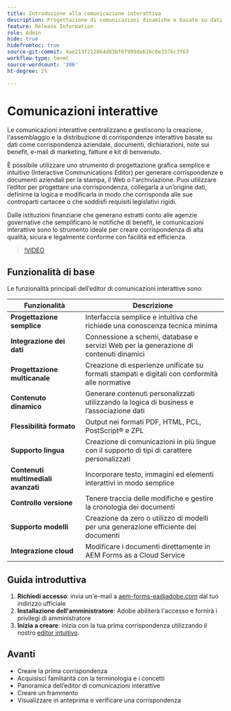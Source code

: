 ```yaml
---
title: Introduzione alla comunicazione interattiva
description: Progettazione di comunicazioni dinamiche e basate su dati con facilità grazie alle comunicazioni interattive AEM Forms
feature: Release Information
role: Admin
hide: true
hidefromtoc: true
source-git-commit: 4ae213f212864d83bf6f999de616c6e3376c3f63
workflow-type: tm+mt
source-wordcount: '306'
ht-degree: 2%

---
```



# Comunicazioni interattive

Le comunicazioni interattive centralizzano e gestiscono la creazione, l&#39;assemblaggio e la distribuzione di corrispondenze interattive basate su dati come corrispondenza aziendale, documenti, dichiarazioni, note sui benefit, e-mail di marketing, fatture e kit di benvenuto.

È possibile utilizzare uno strumento di progettazione grafica semplice e intuitivo (Interactive Communications Editor) per generare corrispondenze e documenti aziendali per la stampa, il Web o l&#39;archiviazione. Puoi utilizzare l’editor per progettare una corrispondenza, collegarla a un’origine dati, definirne la logica e modificarla in modo che corrisponda alle sue controparti cartacee o che soddisfi requisiti legislativi rigidi.

Dalle istituzioni finanziarie che generano estratti conto alle agenzie governative che semplificano le notifiche di benefit, le comunicazioni interattive sono lo strumento ideale per creare corrispondenza di alta qualità, sicura e legalmente conforme con facilità ed efficienza.

>[!VIDEO](https://video.tv.adobe.com/v/3444094/)

<!-- ![Interactive Communication Editor](/help/assets/ic-editor.png)

-->

## Funzionalità di base

Le funzionalità principali dell’editor di comunicazioni interattive sono:

| Funzionalità | Descrizione |
|------------|-------------|
| **Progettazione semplice** | Interfaccia semplice e intuitiva che richiede una conoscenza tecnica minima |
| **Integrazione dei dati** | Connessione a schemi, database e servizi Web per la generazione di contenuti dinamici |
| **Progettazione multicanale** | Creazione di esperienze unificate su formati stampati e digitali con conformità alle normative |
| **Contenuto dinamico** | Generare contenuti personalizzati utilizzando la logica di business e l’associazione dati |
| **Flessibilità formato** | Output nei formati PDF, HTML, PCL, PostScript® e ZPL |
| **Supporto lingua** | Creazione di comunicazioni in più lingue con il supporto di tipi di carattere personalizzati |
| **Contenuti multimediali avanzati** | Incorporare testo, immagini ed elementi interattivi in modo semplice |
| **Controllo versione** | Tenere traccia delle modifiche e gestire la cronologia dei documenti |
| **Supporto modelli** | Creazione da zero o utilizzo di modelli per una generazione efficiente dei documenti |
| **Integrazione cloud** | Modificare i documenti direttamente in AEM Forms as a Cloud Service |


## Guida introduttiva

1. **Richiedi accesso**: invia un&#39;e-mail a [aem-forms-ea@adobe.com](mailto:aem-forms-ea@adobe.com) dal tuo indirizzo ufficiale
2. **Installazione dell&#39;amministratore**: Adobe abiliterà l&#39;accesso e fornirà i privilegi di amministratore
3. **Inizia a creare**: inizia con la tua prima corrispondenza utilizzando il nostro [editor intuitivo](https://video.tv.adobe.com/v/3444094/).



<!-- 


The Interactive Communication editor runs in any modern browser. It can be used to: 

* generate dynamic data-driven documents or correspondences and customized business documents or correspondences for print, web, or archival. 

* develop PDF documents for integration into existing workflows by binding communications to adaptive forms, XML schemas, XML sample files, databases, and web services. 

* integrate business data and render communications as a number of file types, including Adobe PDF, HTML, and printing for PCL, Adobe PostScript&reg; and Zebra (ZPL) printers.

* create interactive data capture applications by leading users through a series of visually appealing and streamlined panels, improving usability and reducing data entry errors.

## Key Features of the editor 

* **User-Friendly Interface**: The Interactive Communication editor features a point-and-click design tool that is easy to use, allowing designers to create professional communications without extensive technical knowledge.

* **Design Flexibility**: Users can design communications that match both paper and digital formats, ensuring consistency and compliance with legislative requirements.

* **Data Integration**: The tool seamlessly connects communication fields to various data sources, including XML schemas, sample files, databases, and web services.

* **Logic Definition**: Designers can define intricate logic within their communications, enhancing functionality and interactivity. 

* **Communication Creation**: Create a communication from scratch or from a template, offering flexibility and efficiency in document generation.

* **Rich Media Integration**: Add text, images, and art to your communications, creating visually appealing and engaging communication.

* **Seamless Editing**: Edit your communication documents saved in AEM Forms as a Cloud Service, ensuring easy access and continuous updates.

* **Change Tracking**: Track and review changes, maintaining a clear record of document modifications and ensuring version control.


![Output Formats and Usages](/help/assets/interactive-communication.png){align="center"}

## Usage across AEM Forms

Documents, templates, or designs created in Interactive Communication editor offer several key applications:

| **Usage**                                      | **Description**                                                                 |
|-------------------------------------------------|---------------------------------------------------------------------------------|
| PDF Document or Correspondence Creation                          | Used to generate PDF documents or correspondence for various business needs.                      |
| Document of Record Templates                   | Serves as custom templates for Documents of Record.                    |
| AEM Forms Communication APIs                   | Used as a template for various AEM Forms Communication APIs for seamless integration and automation. |


## Onboarding

The Interactive Communication editor is available for free to AEM Forms as a Cloud Service customers. You can write to mailto:aem-forms-ea@adobe.com from your official address to request access.

Adobe enables access for your organization and provide required privileges to the person designated as administrator in your organization. 

## Supported languages 

You can use the editor to create communication in languages of your choice. You can also use custom fonts in a communication. 


<!-- Communications that are created in Interactive Communication Editor can be merged with business data and rendered as a number of file types, including Adobe PDF, HTML, and printing for PCL, Adobe PostScript&reg; and Zebra (ZPL) printers.

Communication author can fill fields of a communication to personalize it for a reciever and print it, or print and fill the communication by hand. 

Communication developers can also use Interactive Communication Editor to create applications that generate dynamic, data-driven documents and produce customized business documents for print, web, or archival. 

Using communication designs, developers can create, interactive data capture applications by leading users through a series of visually appealing and streamlined panels, improving usability and reducing data entry errors. 

You can also build and maintain data capture solutions that read from, validate against, and add to corporate data sources. 

With Interactive Communication, you can integrate PDF documents into existing workflows by binding forms to XML schemas, XML sample files, databases, and web services. Forms and documents that are created in Designer can be merged with business data and rendered as a number of file types, including Adobe PDF, HTML, and printing for PCL, Adobe PostScript&reg; and Zebra (ZPL) printers. -->

## Avanti

* Creare la prima corrispondenza
* Acquisisci familiarità con la terminologia e i concetti
* Panoramica dell’editor di comunicazioni interattive
* Creare un frammento
* Visualizzare in anteprima e verificare una corrispondenza

